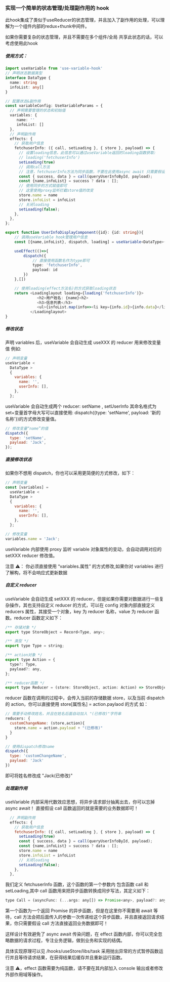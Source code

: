 ### 实现一个简单的状态管理/处理副作用的 hook

此hook集成了类似于useReducer的状态管理，并且加入了副作用的处理，可以理解为一个组件内部的redux+thunk中间件。

如果你需要复杂的状态管理，并且不需要在多个组件/全局 共享此状态的话，可以考虑使用此hook

##### 使用方式：
```typescript
import useVariable from 'use-variable-hook'
// 声明状态数据类型
interface DataType {
  name: string
  infoList: any[]
}

// 配置状态&副作用
const variableConfig: UseVariableParams = {
  // 声明需要管理的状态和初始值
  variables: {
     name: ''
     infoList: []
  },
  // 声明副作用
  effects: {
    // 获取用户信息
    fetchuserInfo: ({ call, setLoading }, { store }, payload) => {
      // 设置loading信息，此信息可以通过useVariable返回的loading函数获取:
      // loading('fetchuserInfo')
      setLoading(true)
      // 调用call方法
      // 注意，fetchuserInfo方法为同步函数，不要在此使用async await 只需要假设call方法返回的就是用户数据即可！
      const { success, data } = call(queryUserInfoById, payload);
      const {name,infoList} = success ? data : [];
      // 使用同步的方式赋值即可
      // 这里使用proxy监听拦截store值的改变
      store.name = name
      store.infoList = infoList
      // 关闭loading
      setLoading(false);
    },
  },
};

export function UserInfoDisplayComponent({id}: {id: string}){
    // 调用useVariable hook管理用户信息
    const [{name,infoList}, dispatch, loading] = useVariable<DataType>(variableConfig);

    useEffect(()=>{
        dispatch({
            // 直接使用函数名作为type即可
            type: 'fetchuserInfo',
            payload: id
        })
    },[])

    // 使用loading(effect方法名)的方式获取loading状态
    return <Loadinglayout loading={loading('fetchuserInfo')}>
              <h2>用户姓名: {name}<h2>
              <h3>信息列表</h3>
              <ul>{infoList.map(info=><li key={info.id}>{info.data}</li>)}</ul>
           </Loadinglayout>
}

```

##### 修改状态

声明 variables 后，useVariable 会自动生成 useXXX 的 reducer 用来修改变量值 例如:

```javascript
// 声明变量
useVariable <
  DataType >
  {
    variables: {
      name: '',
      userInfo: [],
    },
  };
```

useVariable 会自动生成两个 reducer: setName , setUserInfo 其命名格式为 set+变量首字母大写可以直接使用: dispatch({type: 'setName', payload: '新的名称'})的方式修改变量值。

```javascript
// 修改变量“name”的值
dispatch({
  type: 'setName',
  payload: 'Jack',
});
```

##### 直接修改状态

如果你不想用 dispatch，你也可以采用更简便的方式修改，如下：

```javascript
// 声明变量
const [variables] =
  useVariable <
  DataType >
  {
    variables: {
      name: '',
      userInfo: [],
    },
  };

// 修改变量
variables.name = 'Jack';
```

useVariable 内部使用 proxy 监听 variable 对象属性的变动，会自动调用对应的 setXXX reducer 修改值。

注意 ⚠️： 你必须直接使用 “variables.属性” 的方式修改,如果你对 variables 进行了解构，将不会响应式更新数据

##### 自定义 reducer

useVariable 会自动生成 setXXX 的 reducer，但是如果你需要对数据进行一些复杂操作，其也支持自定义 reducer 的方式，可以在 config 对象内部直接定义 reducers 属性，其接受一个对象，key 为 reducer 名称，value 为 reducer 函数。reducer 函数定义如下：

```javascript
/** 存储对象 */
export type StoreObject = Record<Type, any>;

/** 类型 */
export type Type = string;

/** action对象 */
export type Action = {
  type?: Type,
  payload?: any,
};

/** reducer函数 */
export type Reducer = (store: StoreObject, action: Action) => StoreObject;
```

reducer 函数在调用的过程中，会传入当前的存储数据 store，以及当前 dispatch 的 action，你可以直接使用 store[属性名] = action.paylaod 的方式 如：

```javascript
// 需要手动修改姓名，并且在姓名后面自动加入 "(已修改)"字符串
reducers: {
  customChangeName: (store,action){
    store.name = action.payload + "(已修改)"
  }
}

// 使用dispatch修改name
dispatch({
  type: 'customChangeName',
  payload: 'Jack'
})

```

即可将姓名修改成 "Jack(已修改)"

##### 处理副作用

useVariable 内部采用代数效应思想，将异步请求部分抽离出去，你可以忘掉 async await！ 直接假设 call 函数返回的就是需要的业务数据即可！

```javascript
  // 声明副作用
  effects: {
    // 获取用户信息
    fetchuserInfo: ({ call, setLoading }, { store }, payload) => {
      setLoading(true)
      const { success, data } = call(queryUserInfoById, payload);
      const {name,infoList} = success ? data : [];
      store.name = name
      store.infoList = infoList
      // 关闭loading
      setLoading(false);
    },
  },
```

我们定义 fetchuserInfo 函数，这个函数的第一个参数内 包含函数 call 和 setLoading,其中 call 函数用来把异步函数转换成同步写法，其定义如下：

```javascript
type Call = (asyncFunc: (...args: any[]) => Promise<any>, payload?: any) => any;
```

第一个函数为一个返回 Promise 的异步函数，但是在这里你不需要用 await 等待，call 方法会把后面传入的参数一次传递给这个异步函数，并且直接返回请求结果，你只需要假设 call 方法直接返回业务数据即可！

这样设计有效避免了 async await 传染问题，在 effect 函数内部，你可以完全忽略数据的请求过程，专注业务逻辑，做到业务和实现的结偶。

具体实现原理可以见 /hooks/useStore/libs/task 采用抛出异常的方式暂停函数运行并且等待请求结果，在获得结果后缓存并且重新运行函数。

注意 ⚠️，effect 函数需要为纯函数，请不要在其内部加入 console 输出或者修改外部作用域等操作。
